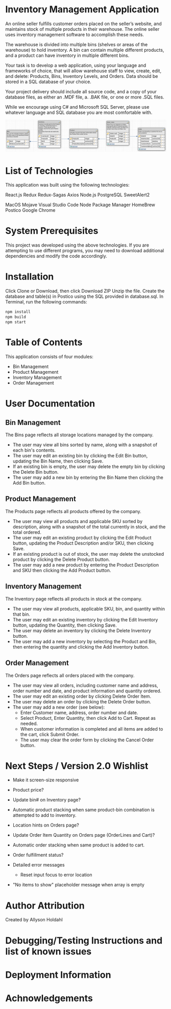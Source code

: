 # Inventory Management Application

An online seller fulfills customer orders placed on the seller’s website, and maintains stock of multiple products in their warehouse. The online seller uses inventory management software to accomplish these needs.

The warehouse is divided into multiple bins (shelves or areas of the warehouse) to hold inventory. A bin can contain multiple different products, and a product can have inventory in multiple different bins.

Your task is to develop a web application, using your language and frameworks of choice, that will allow warehouse staff to view, create, edit, and delete: Products, Bins, Inventory Levels, and Orders. Data should be stored in a SQL database of your choice.

Your project delivery should include all source code, and a copy of your database files, as either an .MDF file, a. .BAK file, or one or more .SQL files.

While we encourage using C# and Microsoft SQL Server, please use whatever language and SQL database you are most comfortable with.

![Working Image](/ERD.png)

# List of Technologies

This application was built using the following technologies:

React.js
Redux
Redux-Sagas
Axios
Node.js
PostgreSQL
SweetAlert2

MacOS Mojave
Visual Studio Code
Node Package Manager
HomeBrew
Postico
Google Chrome

# System Prerequisites

This project was developed using the above technologies. If you are attempting to use different programs, you may need to download additional dependencies and modify the code accordingly.

# Installation

Click Clone or Download, then click Download ZIP Unzip the file.
Create the database and table(s) in Postico using the SQL provided in database.sql.
In Terminal, run the following commands:

    npm install
    npm build
    npm start

# Table of Contents

This application consists of four modules:

 - Bin Management
 - Product Management
 - Inventory Management
 - Order Management

# User Documentation

## Bin Management

The Bins page reflects all storage locations managed by the company.

 - The user may view all bins sorted by name, along with a snapshot of each bin's contents.
 - The user may edit an existing bin by clicking the Edit Bin button, updating the Bin Name, then clicking Save.
 - If an existing bin is empty, the user may delete the empty bin by clicking the Delete Bin button.
 - The user may add a new bin by entering the Bin Name then clicking the Add Bin button.

## Product Management

The Products page reflects all products offered by the company.

 - The user may view all products and applicable SKU sorted by description, along with a snapshot of the total currently in stock, and the total ordered.
 - The user may edit an existing product by clicking the Edit Product button, updating the Product Description and/or SKU, then clicking Save.
 - If an existing product is out of stock, the user may delete the unstocked product by clicking the Delete Product button.
 - The user may add a new product by entering the Product Description and SKU then clicking the Add Product button.

## Inventory Management

The Inventory page reflects all products in stock at the company.

 - The user may view all products, applicable SKU, bin, and quantity within that bin.
 - The user may edit an existing inventory by clicking the Edit Inventory button, updating the Quantity, then clicking Save.
 - The user may delete an inventory by clicking the Delete Inventory button.
 - The user may add a new inventory by selecting the Product and Bin, then entering the quantity and clicking the Add Inventory button.

 ## Order Management

The Orders page reflects all orders placed with the company.

 - The user may view all orders, including customer name and address, order number and date, and product information and quantity ordered.
 - The user may edit an existing order by clicking Delete Order Item.
 - The user may delete an order by clicking the Delete Order button.
 - The user may add a new order (see below):
    - Enter Customer name, address, order number and date.
    - Select Product, Enter Quantity, then click Add to Cart. Repeat as needed.
    - When customer information is completed and all items are added to the cart, click Submit Order.
    - The user may clear the order form by clicking the Cancel Order button.

# Next Steps / Version 2.0 Wishlist

- Make it screen-size responsive

- Product price?
- Update bin# on Inventory page?
- Automatic product stacking when same product-bin combination is attempted to add to inventory.
- Location hints on Orders page?
- Update Order Item Quantity on Orders page (OrderLines and Cart)?
- Automatic order stacking when same product is added to cart.
- Order fulfillment status?

- Detailed error messages
    - Reset input focus to error location
- "No items to show" placeholder message when array is empty

# Author Attribution

Created by Allyson Holdahl

# Debugging/Testing Instructions and list of known issues
# Deployment Information
# Achnowledgements